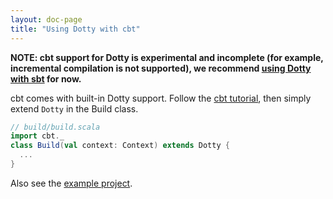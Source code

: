 ```yaml
---
layout: doc-page
title: "Using Dotty with cbt"
---
```


**NOTE: cbt support for Dotty is experimental and incomplete (for example,
incremental compilation is not supported), we recommend [using Dotty with sbt](sbt-projects.md) for now.**

cbt comes with built-in Dotty support. Follow the
[cbt tutorial](https://github.com/cvogt/cbt/), then simply extend `Dotty` in the Build class.

```scala
// build/build.scala
import cbt._
class Build(val context: Context) extends Dotty {
  ...
}
```

Also see the [example project](https://github.com/cvogt/cbt/tree/master/examples/dotty-example).
